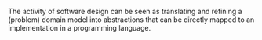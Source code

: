 The activity of software design can be seen as translating and refining a (problem) domain model into abstractions that can be directly mapped to an implementation in a programming language.